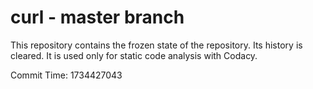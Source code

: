 # curl - master branch

This repository contains the frozen state of the repository.
Its history is cleared. It is used only for static code
analysis with Codacy.

Commit Time: 1734427043